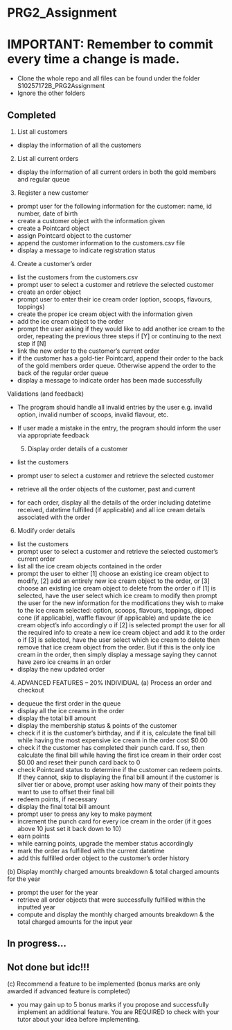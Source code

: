 # PRG2_Assignment

# IMPORTANT: Remember to commit every time a change is made.

- Clone the whole repo and all files can be found under the folder S10257172B_PRG2Assignment
- Ignore the other folders

## Completed
1) List all customers
- display the information of all the customers
2) List all current orders
- display the information of all current orders in both the gold members and regular queue
3) Register a new customer
- prompt user for the following information for the customer: name, id number, date of birth
- create a customer object with the information given
- create a Pointcard object
- assign Pointcard object to the customer
- append the customer information to the customers.csv file
- display a message to indicate registration status

4) Create a customer’s order
- list the customers from the customers.csv
- prompt user to select a customer and retrieve the selected customer
- create an order object
- prompt user to enter their ice cream order (option, scoops, flavours, toppings)
- create the proper ice cream object with the information given
- add the ice cream object to the order
- prompt the user asking if they would like to add another ice cream to the order, repeating the previous three steps if [Y] or continuing to the next step if [N]
- link the new order to the customer’s current order
- if the customer has a gold-tier Pointcard, append their order to the back of the gold members order queue. Otherwise append the order to the back of the regular order queue
- display a message to indicate order has been made successfully

Validations (and feedback)
- The program should handle all invalid entries by the user
e.g. invalid option, invalid number of scoops, invalid flavour, etc.
- If user made a mistake in the entry, the program should inform the user via appropriate feedback

  5) Display order details of a customer
- list the customers
- prompt user to select a customer and retrieve the selected customer
- retrieve all the order objects of the customer, past and current
- for each order, display all the details of the order including datetime received, datetime fulfilled (if applicable) and all ice cream details associated with the order
6) Modify order details
- list the customers
- prompt user to select a customer and retrieve the selected customer’s current order
- list all the ice cream objects contained in the order
- prompt the user to either [1] choose an existing ice cream object to modify, [2] add an entirely new ice cream object to the order, or [3] choose an existing ice cream object to delete from the order
o if [1] is selected, have the user select which ice cream to modify then prompt the user for the new information for the modifications they wish to make to the ice cream selected: option, scoops, flavours, toppings, dipped cone (if applicable), waffle flavour (if applicable) and update the ice cream object’s info accordingly
o if [2] is selected prompt the user for all the required info to create a new ice cream object and add it to the order
o if [3] is selected, have the user select which ice cream to delete then remove that ice cream object from the order. But if this is the only ice cream in the order, then simply display a message saying they cannot have zero ice creams in an order
- display the new updated order


4. ADVANCED FEATURES – 20% INDIVIDUAL
(a) Process an order and checkout
- dequeue the first order in the queue
- display all the ice creams in the order
- display the total bill amount
- display the membership status & points of the customer
- check if it is the customer’s birthday, and if it is, calculate the final bill while having the most expensive ice cream in the order cost $0.00
- check if the customer has completed their punch card. If so, then calculate the final bill while having the first ice cream in their order cost $0.00 and reset their punch card back to 0
- check Pointcard status to determine if the customer can redeem points. If they cannot, skip to displaying the final bill amount
if the customer is silver tier or above, prompt user asking how many of their points they want to use to offset their final bill
- redeem points, if necessary
- display the final total bill amount
- prompt user to press any key to make payment
- increment the punch card for every ice cream in the order (if it goes above 10 just set it back down to 10)
- earn points
- while earning points, upgrade the member status accordingly
- mark the order as fulfilled with the current datetime
- add this fulfilled order object to the customer’s order history

(b) Display monthly charged amounts breakdown & total charged amounts for the year
- prompt the user for the year
- retrieve all order objects that were successfully fulfilled within the inputted year
- compute and display the monthly charged amounts breakdown & the total charged amounts for the input year

## In progress...


## Not done but idc!!!
(c) Recommend a feature to be implemented (bonus marks are only awarded if advanced feature is completed)
- you may gain up to 5 bonus marks if you propose and successfully implement an additional feature. You are REQUIRED to check with your tutor about your idea before implementing.
